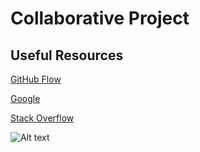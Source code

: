 # Collaborative Project

## Useful Resources

[GitHub Flow](https://guides.github.com/introduction/flow/)

[Google](https://google.com)

[Stack Overflow](https://stackoverflow.com/)

![Alt text](https://media.giphy.com/media/22u0JK3ZOtkuk/giphy.gif?raw=true "Optional Title")